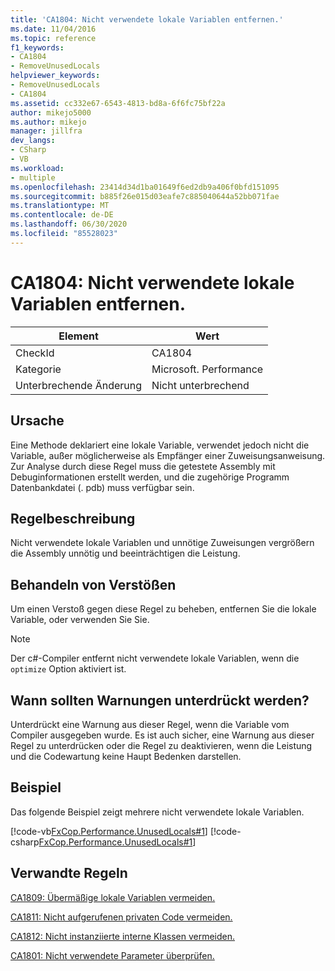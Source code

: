 ```yaml
---
title: 'CA1804: Nicht verwendete lokale Variablen entfernen.'
ms.date: 11/04/2016
ms.topic: reference
f1_keywords:
- CA1804
- RemoveUnusedLocals
helpviewer_keywords:
- RemoveUnusedLocals
- CA1804
ms.assetid: cc332e67-6543-4813-bd8a-6f6fc75bf22a
author: mikejo5000
ms.author: mikejo
manager: jillfra
dev_langs:
- CSharp
- VB
ms.workload:
- multiple
ms.openlocfilehash: 23414d34d1ba01649f6ed2db9a406f0bfd151095
ms.sourcegitcommit: b885f26e015d03eafe7c885040644a52bb071fae
ms.translationtype: MT
ms.contentlocale: de-DE
ms.lasthandoff: 06/30/2020
ms.locfileid: "85528023"
---
```

# <a name="ca1804-remove-unused-locals"></a>CA1804: Nicht verwendete lokale Variablen entfernen.

|Element|Wert|
|-|-|
|CheckId|CA1804|
|Kategorie|Microsoft. Performance|
|Unterbrechende Änderung|Nicht unterbrechend|

## <a name="cause"></a>Ursache
Eine Methode deklariert eine lokale Variable, verwendet jedoch nicht die Variable, außer möglicherweise als Empfänger einer Zuweisungsanweisung. Zur Analyse durch diese Regel muss die getestete Assembly mit Debuginformationen erstellt werden, und die zugehörige Programm Datenbankdatei (. pdb) muss verfügbar sein.

## <a name="rule-description"></a>Regelbeschreibung
Nicht verwendete lokale Variablen und unnötige Zuweisungen vergrößern die Assembly unnötig und beeinträchtigen die Leistung.

## <a name="how-to-fix-violations"></a>Behandeln von Verstößen

Um einen Verstoß gegen diese Regel zu beheben, entfernen Sie die lokale Variable, oder verwenden Sie Sie.

> [!NOTE]
> Der c#-Compiler entfernt nicht verwendete lokale Variablen, wenn die `optimize` Option aktiviert ist.

## <a name="when-to-suppress-warnings"></a>Wann sollten Warnungen unterdrückt werden?
Unterdrückt eine Warnung aus dieser Regel, wenn die Variable vom Compiler ausgegeben wurde. Es ist auch sicher, eine Warnung aus dieser Regel zu unterdrücken oder die Regel zu deaktivieren, wenn die Leistung und die Codewartung keine Haupt Bedenken darstellen.

## <a name="example"></a>Beispiel
Das folgende Beispiel zeigt mehrere nicht verwendete lokale Variablen.

[!code-vb[FxCop.Performance.UnusedLocals#1](../code-quality/codesnippet/VisualBasic/ca1804-remove-unused-locals_1.vb)]
[!code-csharp[FxCop.Performance.UnusedLocals#1](../code-quality/codesnippet/CSharp/ca1804-remove-unused-locals_1.cs)]

## <a name="related-rules"></a>Verwandte Regeln
[CA1809: Übermäßige lokale Variablen vermeiden.](../code-quality/ca1809.md)

[CA1811: Nicht aufgerufenen privaten Code vermeiden.](../code-quality/ca1811.md)

[CA1812: Nicht instanziierte interne Klassen vermeiden.](../code-quality/ca1812.md)

[CA1801: Nicht verwendete Parameter überprüfen.](../code-quality/ca1801.md)
